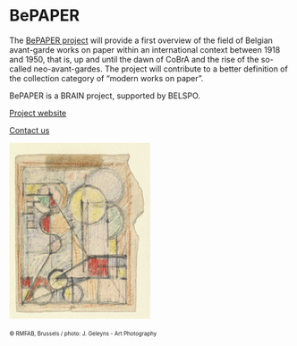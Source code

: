 # BePAPER

The [BePAPER project](https://www.fine-arts-museum.be/en/research/research-projects/bepaper) will provide a first overview of the field of Belgian avant-garde works on paper within an international context between 1918 and 1950, that is, up and until the dawn of CoBrA and the rise of the so-called neo-avant-gardes. The project will contribute to a better definition of the collection category of “modern works on paper”.

BePAPER is a BRAIN project, supported by BELSPO.

[Project website](www.bepaper.be)

[Contact us](mailto:bepaper@fine-arts-museum.be)

<a href="https://www.fine-arts-museum.be/en/research/research-projects/bepaper" target="_blank"><img src="peeters_12377dig_h_large@2x.jpg" alt="Jozef Peeters" width="50%"/></a>

<sub><sup>© RMFAB, Brussels / photo: J. Geleyns - Art Photography</sup></sub>
